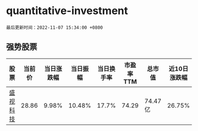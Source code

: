 # quantitative-investment

`最后更新时间：2022-11-07 15:34:00 +0800`

## 强势股票

|股票|当前价|当日涨跌幅|当日振幅|当日换手率|市盈率TTM|总市值|近10日涨跌幅|
|----|----|----|----|----|----|----|----|
|[盛视科技](https://xueqiu.com/S/SZ002990)|28.86|9.98%|10.48%|17.7%|74.29|74.47亿|26.75%|
